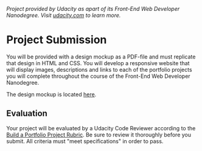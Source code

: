 *Project provided by Udacity as apart of its Front-End Web Developer Nanodegree. Visit [udacity.com](https://www.udacity.com/course/front-end-web-developer-nanodegree--nd001) to learn more.*

# Project Submission
You will be provided with a design mockup as a PDF-file and must replicate that design in HTML and CSS. You will develop a responsive website that will display images, descriptions and links to each of the portfolio projects you will complete throughout the course of the Front-End Web Developer Nanodegree.

The design mockup is located [here](https://storage.googleapis.com/supplemental_media/udacityu/2655898586/design-mockup-portfolio.pdf).

## Evaluation
Your project will be evaluated by a Udacity Code Reviewer according to the [Build a Portfolio Project Rubric](https://review.udacity.com/?&_ga=1.261976069.923747687.1469767220#!/projects/2736698543/rubric). Be sure to review it thoroughly before you submit. All criteria must "meet specifications" in order to pass.